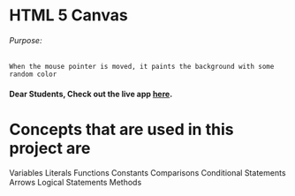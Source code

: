 # HTML 5 Canvas

###### Purpose:
    When the mouse pointer is moved, it paints the background with some random color

#### Dear Students, Check out the live app [here](https://kdeepika-brs.github.io/Html5-Canvas/).

# Concepts that are used in this project are 
Variables
Literals
Functions
Constants
Comparisons
Conditional Statements
Arrows
Logical Statements 
Methods
